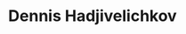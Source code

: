 ---
title: Dennis Hadjivelichkov
person: Dennis Hadjivelichkov
image: dennis_hadjivelichkov.jpg
link: dennisushi.github.io
description: Description here.
---